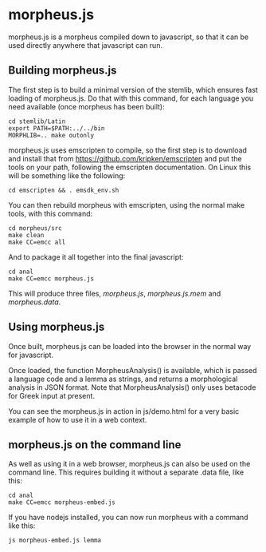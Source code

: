 # morpheus.js

morpheus.js is a morpheus compiled down to javascript, so that it
can be used directly anywhere that javascript can run.

## Building morpheus.js

The first step is to build a minimal version of the stemlib, which
ensures fast loading of morpheus.js. Do that with this command, for
each language you need available (once morpheus has been built):

```
cd stemlib/Latin
export PATH=$PATH:../../bin
MORPHLIB=.. make outonly
```

morpheus.js uses emscripten to compile, so the first step is to
download and install that from https://github.com/kripken/emscripten
and put the tools on your path, following the emscripten
documentation. On Linux this will be something like the following:

```
cd emscripten && . emsdk_env.sh
```

You can then rebuild morpheus with emscripten, using the normal make
tools, with this command:

```
cd morpheus/src
make clean
make CC=emcc all
```

And to package it all together into the final javascript:

```
cd anal
make CC=emcc morpheus.js
```

This will produce three files, *morpheus.js*, *morpheus.js.mem* and
*morpheus.data*.

## Using morpheus.js

Once built, morpheus.js can be loaded into the browser in the normal
way for javascript.

Once loaded, the function MorpheusAnalysis() is available, which is
passed a language code and a lemma as strings, and returns a
morphological analysis in JSON format. Note that MorpheusAnalysis()
only uses betacode for Greek input at present.

You can see the morpheus.js in action in js/demo.html for a very
basic example of how to use it in a web context.

## morpheus.js on the command line

As well as using it in a web browser, morpheus.js can also be used
on the command line. This requires building it without a separate
.data file, like this:

```
cd anal
make CC=emcc morpheus-embed.js
```

If you have nodejs installed, you can now run morpheus with a
command like this:

```
js morpheus-embed.js lemma
```
